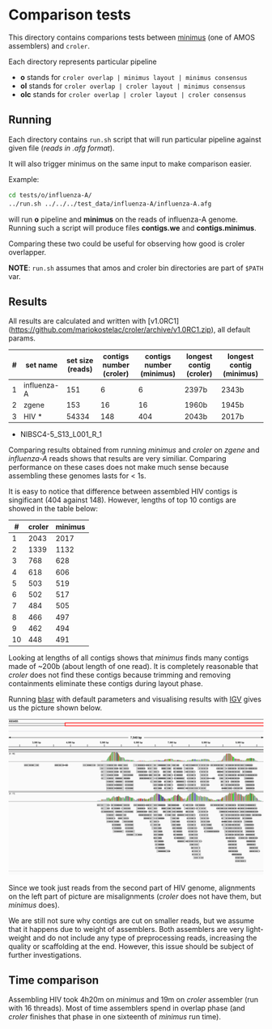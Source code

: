 # Comparison tests

This directory contains comparions tests between
[minimus](http://amos.sourceforge.net/wiki/index.php/Minimus)
(one of AMOS
assemblers) and `croler`.

Each directory represents particular pipeline

- **o** stands for `croler overlap | minimus layout | minimus consensus`
- **ol** stands for `croler overlap | croler layout | minimus consensus`
- **olc** stands for `croler overlap | croler layout | croler consensus`

## Running
Each directory contains `run.sh` script that will run particular
pipeline against given file (*reads in .afg format*).

It will also trigger minimus on the same input to make comparison
easier.

Example:
```bash
cd tests/o/influenza-A/
../run.sh ../../../test_data/influenza-A/influenza-A.afg
```
will run **o** pipeline and **minimus** on the reads of influenza-A
genome. Running such a script will produce files **contigs.we** and
**contigs.minimus**.

Comparing these two could be useful for observing how good is croler
overlapper.

**NOTE**: `run.sh` assumes that amos and croler bin directories are part
of `$PATH` var.

## Results
All results are calculated and written with [v1.0RC1]
(https://github.com/mariokostelac/croler/archive/v1.0RC1.zip), all default params.

| # | set name    | set size (reads) | contigs number (croler) | contigs number (minimus) | longest contig (croler) | longest contig (minimus) | 
|---|-------------|------------------|-------------------------|--------------------------|-------------------------|--------------------------| 
| 1 | influenza-A | 151              | 6                       | 6                        | 2397b                   | 2343b                    | 
| 2 | zgene       | 153              | 16                      | 16                       | 1960b                   | 1945b                    | 
| 3 | HIV *       | 54334            | 148                     | 404                      | 2043b                   | 2017b                    | 

* NIBSC4-5_S13_L001_R_1

Comparing results obtained from running *minimus* and *croler* on
*zgene* and *influenza-A* reads shows that results are very similiar.
Comparing performance on these cases does not make much sense because
assembling these genomes lasts for < 1s.

It is easy to notice that difference between assembled HIV contigs is singificant (404 against 148).
However, lengths of top 10 contigs are showed in the table below:

| #  | croler | minimus |
|----|--------|---------|
| 1  | 2043   | 2017    |
| 2  | 1339   | 1132    |
| 3  | 768    | 628     |
| 4  | 618    | 606     |
| 5  | 503    | 519     |
| 6  | 502    | 517     |
| 7  | 484    | 505     |
| 8  | 466    | 497     |
| 9  | 462    | 494     |
| 10 | 448    | 491     |

Looking at lengths of all contigs shows that *minimus* finds many contigs made of ~200b (about length of one read).
It is completely reasonable that *croler* does not find these contigs because trimming and removing containments eliminate these contigs during layout phase.

Running [blasr](https://github.com/PacificBiosciences/blasr) with default parameters and visualising results with [IGV](http://www.broadinstitute.org/igv/) gives us the picture shown below.

![IGV visualisations of aligned contigs from minimus and croler](/images/hiv_croler_minimus.png "IGV visualisations of aligned contigs from minimus and croler")

Since we took just reads from the second part of HIV genome, alignments
on the left part of picture are misalignments (*croler* does not have
them, but *minimus* does).

We are still not sure why contigs are cut on smaller reads, but we
assume that it happens due to weight of assemblers. Both assemblers are
very light-weight and do not include any type of preprocessing reads,
increasing the quality or scaffolding at the end.
However, this issue should be subject of further investigations.

## Time comparison
Assembling HIV took 4h20m on *minimus* and 19m on *croler* assembler
(run with 16 threads).
Most of time assemblers spend in overlap phase (and *croler* finishes
that phase in one sixteenth of *minimus* run time).
